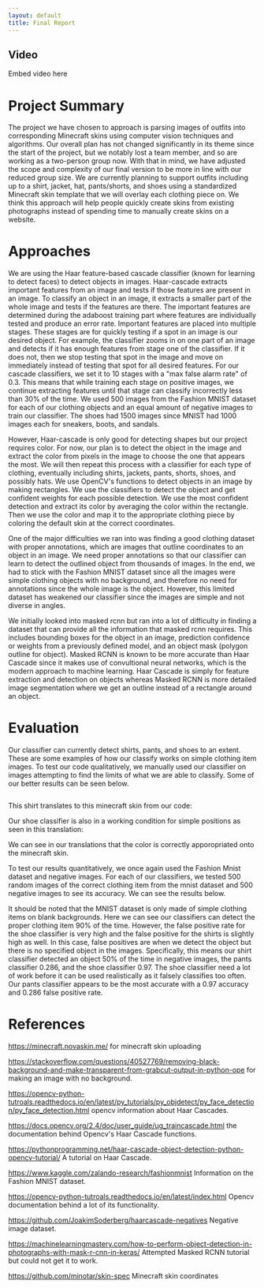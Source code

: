 ```yaml
---
layout: default
title: Final Report
---
```


## Video
Embed video here

# Project Summary
The project we have chosen to approach is parsing images of outfits into corresponding Minecraft skins using computer vision techniques and algorithms. Our overall plan has not changed significantly in its theme since the start of the project, but we notably lost a team member, and so are working as a two-person group now. With that in mind, we have adjusted the scope and complexity of our final version to be more in line with our reduced group size. We are currently planning to support outfits including up to a shirt, jacket, hat, pants/shorts, and shoes using a standardized Minecraft skin template that we will overlay each clothing piece on. We think this approach will help people quickly create skins from existing photographs instead of spending time to manually create skins on a website.

# Approaches
We are using the Haar feature-based cascade classifier (known for learning to detect faces) to detect objects in images. Haar-cascade extracts important features from an image and tests if those features are present in an image. To classify an object in an image, it extracts a smaller part of the whole image and tests if the features are there. The important features are determined during the adaboost training part where features are individually tested and produce an error rate. Important features are placed into multiple stages. These stages are for quickly testing if a spot in an image is our desired object. For example, the classifier zooms in on one part of an image and detects if it has enough features from stage one of the classifier. If it does not, then we stop testing that spot in the image and move on immediately instead of testing that spot for all desired features. For our cascade classifiers, we set it to 10 stages with a "max false alarm rate" of 0.3. This means that while training each stage on positive images, we continue extracting features until that stage can classify incorrectly less than 30% of the time. We used 500 images from the Fashion MNIST dataset for each of our clothing objects and an equal amount of negative images to train our classifier. The shoes had 1500 images since MNIST had 1000 images each for sneakers, boots, and sandals.

However, Haar-cascade is only good for detecting shapes but our project requires color. For now, our plan is to detect the object in the image and extract the color from pixels in the image to choose the one that appears the most. We will then repeat this process with a classifier for each type of clothing, eventually including shirts, jackets, pants, shorts, shoes, and possibly hats. We use OpenCV's functions to detect objects in an image by making rectangles. We use the classifiers to detect the object and get confident weights for each possible detection. We use the most confident detection and extract its color by averaging the color within the rectangle. Then we use the color and map it to the appropriate clothing piece by coloring the default skin at the correct coordinates.

One of the major difficulties we ran into was finding a good clothing dataset with proper annotations, which are images that outline coordinates to an object in an image. We need proper annotations so that our classifier can learn to detect the outlined object from thousands of images. In the end, we had to stick with the Fashion MNIST dataset since all the images were simple clothing objects with no background, and therefore no need for annotations since the whole image is the object. However, this limited dataset has weakened our classifier since the images are simple and not diverse in angles.

We initially looked into masked rcnn but ran into a lot of difficulty in finding a dataset that can provide all the information that masked rcnn requires. This includes bounding boxes for the object in an image, prediction confidence or weights from a previously defined model, and an object mask (polygon outline for object). Masked RCNN is known to be more accurate than Haar Cascade since it makes use of convultional neural networks, which is the modern approach to machine learning. Haar Cascade is simply for feature extraction and detection on objects whereas Masked RCNN is more detailed image segmentation where we get an outline instead of a rectangle around an object.

# Evaluation
Our classifier can currently detect shirts, pants, and shoes to an extent. These are some examples of how our classify works on simple clothing item images. To test our code qualitatively, we manually used our classifier on images attempting to find the limits of what we are able to classify. Some of our better results can be seen below.

<img src="https://github.com/j-lee-88/FITCRAFT/blob/main/docimg/evaluation1.PNG" class="img-responsive" alt=""> </div>

This shirt translates to this minecraft skin from our code:
<img src="https://github.com/j-lee-88/FITCRAFT/blob/main/docimg/blueShirt.jpeg" class="img-responsive" alt=""> </div>
<img src="https://github.com/j-lee-88/FITCRAFT/blob/main/docimg/evaluation2.png" class="img-responsive" alt=""> </div>

Our shoe classifier is also in a working condition for simple positions as seen in this translation:
<img src="https://github.com/j-lee-88/FITCRAFT/blob/main/docimg/evaulation3.PNG" class="img-responsive" alt=""> </div>
<img src="https://github.com/j-lee-88/FITCRAFT/blob/main/docimg/evaluation4.PNG" class="img-responsive" alt=""> </div>

We can see in our translations that the color is correctly apporopriated onto the minecraft skin.

To test our results quantitatively, we once again used the Fashion Mnist dataset and negative images. For each of our classifiers, we tested 500 random images of the correct clothing item from the mnist dataset and 500 negative images to see its accuracy. We can see the results below.
<img src="https://github.com/j-lee-88/FITCRAFT/blob/main/docimg/accuracy.png" class="img-responsive" alt=""> </div>

It should be noted that the MNIST dataset is only made of simple clothing items on blank backgrounds. Here we can see our classifiers can detect the proper clothing item 90% of the time. However, the false positive rate for the shoe classifier is very high and the false positive for the shirts is slightly high as well. In this case, false positives are when we detect the object but there is no specified object in the images. Specifically, this means our shirt classifier detected an object 50% of the time in negative images, the pants classifier 0.286, and the shoe classifier 0.97. The shoe classifier need a lot of work before it can be used realistically as it falsely classifies too often. Our pants classifier appears to be the most accurate with a 0.97 accuracy and 0.286 false positive rate.



# References

https://minecraft.novaskin.me/ for minecraft skin uploading

https://stackoverflow.com/questions/40527769/removing-black-background-and-make-transparent-from-grabcut-output-in-python-ope for making an image with no background.

https://opencv-python-tutroals.readthedocs.io/en/latest/py_tutorials/py_objdetect/py_face_detection/py_face_detection.html opencv information about Haar Cascades.

https://docs.opencv.org/2.4/doc/user_guide/ug_traincascade.html the documentation behind Opencv's Haar Cascade functions.

https://pythonprogramming.net/haar-cascade-object-detection-python-opencv-tutorial/ A tutorial on Haar Cascade.

https://www.kaggle.com/zalando-research/fashionmnist Information on the Fashion MNIST dataset.

https://opencv-python-tutroals.readthedocs.io/en/latest/index.html Opencv documentation behind a lot of its functionality.

https://github.com/JoakimSoderberg/haarcascade-negatives Negative image dataset.

https://machinelearningmastery.com/how-to-perform-object-detection-in-photographs-with-mask-r-cnn-in-keras/ Attempted Masked RCNN tutorial but could not get it to work.

https://github.com/minotar/skin-spec Minecraft skin coordinates
